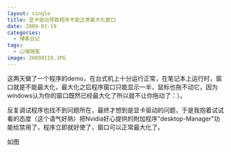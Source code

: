 ```yaml
---
layout: single
title: 显卡驱动导致程序不能正常最大化窗口
date: 2009-01-19
categories:
  - 博客日记
tags:
  - 心情随笔
image: 20090119.JPG
---
```


这两天做了一个程序的demo，在台式机上十分运行正常，在笔记本上运行时，窗口就是不能最大化，最大化之后程序窗口只能显示一半，鼠标也拖不动它，因为windows认为你的窗口既然已经最大化了所以就不让你拖动了：）。

反复调试程序也找不到问题所在，最终才想到是显卡驱动的问题，于是我抱着试试看的态度（这个语气好熟）把Nvidia好心提供的附加程序\"desktop-Manager\"功能给禁用了，程序立即就好使了，窗口可以正常最大化了。

如图
